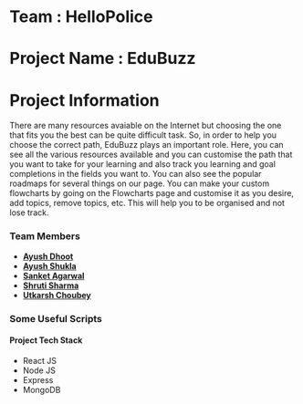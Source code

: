 # Team : HelloPolice

# Project Name : EduBuzz

# Project Information

There are many resources avaiable on the Internet but choosing the one that fits you the best can be quite difficult task. So, in order to help you choose the correct path, EduBuzz plays an important role.
Here, you can see all the various resources available and you can customise the path that you want to take for your learning and also track you learning and goal completions in the fields you want to. You can also see the popular roadmaps for several things on our page.
You can make your custom flowcharts by going on the Flowcharts page and customise it as you desire, add topics, remove topics, etc. This will help you to be organised and not lose track.

### Team Members

-   **[Ayush Dhoot](https://github.com/LoLZeS666)**
-   **[Ayush Shukla](https://github.com/Ayush-Shukla02)**
-   **[Sanket Agarwal](https://github.com/SanketAgwl)**
-   **[Shruti Sharma](https://github.com/ShrutiSharma01)**
-   **[Utkarsh Choubey](https://github.com/utk2541)**

### Some Useful Scripts

#### Project Tech Stack

-   React JS
-   Node JS
-   Express
-   MongoDB
